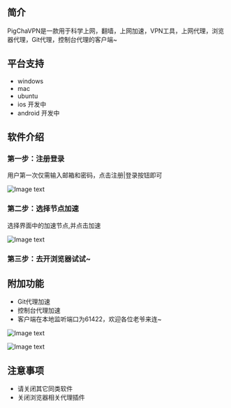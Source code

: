 ## 简介
PigChaVPN是一款用于科学上网，翻墙，上网加速，VPN工具，上网代理，浏览器代理，Git代理，控制台代理的客户端~
## 平台支持
- windows
- mac
- ubuntu
- ios 开发中
- android 开发中
## 软件介绍
### 第一步：注册登录
用户第一次仅需输入邮箱和密码，点击注册|登录按钮即可

![Image text](https://github.com/pigpigchacha/PigChaVPN/blob/master/misc/pic2.png)

### 第二步：选择节点加速
选择界面中的加速节点,并点击加速

![Image text](https://github.com/pigpigchacha/PigChaVPN/blob/master/misc/pic3.png)

### 第三步：去开浏览器试试~
## 附加功能
- Git代理加速
- 控制台代理加速
- 客户端在本地监听端口为61422，欢迎各位老爷来连~

![Image text](https://github.com/pigpigchacha/PigChaVPN/blob/master/misc/pic1.png)

![Image text](https://github.com/pigpigchacha/PigChaVPN/blob/master/misc/pic0.png)

## 注意事项
- 请关闭其它同类软件
- 关闭浏览器相关代理插件